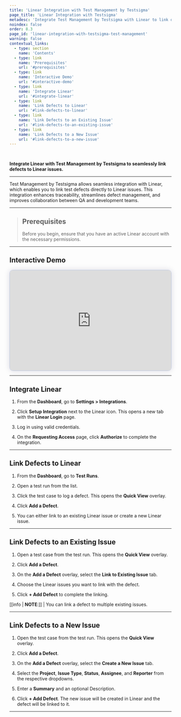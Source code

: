 ```yaml
---
title: 'Linear Integration with Test Management by Testsigma'
page_title: 'Linear Integration with Testsigma'
metadesc: 'Integrate Test Management by Testsigma with Linear to link defects to issues, enhance traceability, streamline defect management, and boost team collaboration'
noindex: false
order: 8.3
page_id: 'linear-integration-with-testsigma-test-management'
warning: false
contextual_links:
  - type: section
    name: 'Contents'
  - type: link
    name: 'Prerequisites'
    url: '#prerequisites'
  - type: link
    name: 'Interactive Demo'
    url: '#interactive-demo'
  - type: link
    name: 'Integrate Linear'
    url: '#integrate-linear'
  - type: link
    name: 'Link Defects to Linear'
    url: '#link-defects-to-linear'
  - type: link
    name: 'Link Defects to an Existing Issue'
    url: '#link-defects-to-an-existing-issue'
  - type: link
    name: 'Link Defects to a New Issue'
    url: '#link-defects-to-a-new-issue'
---
```


<br>

**Integrate Linear with Test Management by Testsigma to seamlessly link defects to Linear issues.**

---

Test Management by Testsigma allows seamless integration with Linear, which enables you to link test defects directly to Linear issues. This integration enhances traceability, streamlines defect management, and improves collaboration between QA and development teams.

---

> ## **Prerequisites**
> 
> Before you begin, ensure that you have an active Linear account with the necessary permissions. 

---

## **Interactive Demo**

<div>
  <script async src="https://js.storylane.io/js/v2/storylane.js"></script>
  <div class="sl-embed" style="position:relative;padding-bottom:calc(57.42% + 25px);width:100%;height:0;transform:scale(1)">
    <iframe loading="lazy" class="sl-demo" src="https://app.storylane.io/demo/ioh6oyv31kdw?embed=inline" name="sl-embed" allow="fullscreen" allowfullscreen style="position:absolute;top:0;left:0;width:100%!important;height:100%!important;border:1px solid rgba(63,95,172,0.35);box-shadow: 0px 0px 18px rgba(26, 19, 72, 0.15);border-radius:10px;box-sizing:border-box;"></iframe>
  </div>
</div>

---

## **Integrate Linear**  

1. From the **Dashboard**, go to **Settings > Integrations**.

2. Click **Setup Integration** next to the Linear icon. This opens a new tab with the **Linear Login** page.

3. Log in using valid credentials.

4. On the **Requesting Access** page, click **Authorize** to complete the integration.

---

## **Link Defects to Linear**

1. From the **Dashboard**, go to **Test Runs**.

2. Open a test run from the list.

3. Click the test case to log a defect. This opens the **Quick View** overlay.

4. Click **Add a Defect**.

5. You can either link to an existing Linear issue or create a new Linear issue.

---

## **Link Defects to an Existing Issue**

1. Open a test case from the test run. This opens the **Quick View** overlay.

2. Click **Add a Defect**.

3. On the **Add a Defect** overlay, select the **Link to Existing Issue** tab.

4. Choose the Linear issues you want to link with the defect.

5. Click **+ Add Defect** to complete the linking.

[[info | **NOTE**:]]
| You can link a defect to multiple existing issues.

---

## **Link Defects to a New Issue**

1. Open the test case from the test run. This opens the **Quick View** overlay.

2. Click **Add a Defect**.

3. On the **Add a Defect** overlay, select the **Create a New Issue** tab.

4. Select the **Project**, **Issue Type**, **Status**, **Assignee**, and **Reporter** from the respective dropdowns.

5. Enter a **Summary** and an optional Description.

6. Click **+ Add Defect**. The new issue will be created in Linear and the defect will be linked to it.

---